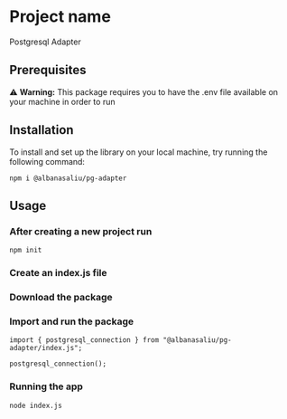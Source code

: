 # Project name
Postgresql Adapter

## Prerequisites

:warning: **Warning:** This package requires you to have the .env file available on your machine in order to run

## Installation

To install and set up the library on your local machine, try running the following command:

`npm i @albanasaliu/pg-adapter`

## Usage

### After creating a new project run

`npm init`

### Create an index.js file

### Download the package

### Import and run the package

```
import { postgresql_connection } from "@albanasaliu/pg-adapter/index.js";

postgresql_connection();
```

### Running the app

`node index.js`